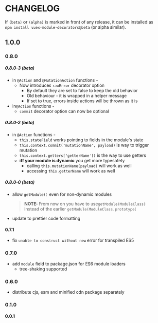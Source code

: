 # CHANGELOG
If `(beta)` or `(alpha)` is marked in front of any release, it can be
installed as `npm install vuex-module-decorators@beta` (or alpha similar).

## 1.0.0

### 0.8.0
##### 0.8.0-3 (beta)
  - in `@Action` and `@MutationAction` functions -
    - Now introduces `rawError` decorator option
      - By default they are set to false to keep the old behavior
      - Old behaviour - it is wrapped in a helper message
      - If set to true, errors inside actions will be thrown as it is
  - in`@Action` functions -
    - `commit` decorator option can now be optional

##### 0.8.0-2 (beta)
 - in `@Action` functions -
    - `this.stateField` works pointing to fields in the module's state
    - `this.context.commit('mutationName', payload)` is way to trigger mutation
    - `this.context.getters['getterName'])` is the way to use getters
    - **iff your module is dynamic** you get more typesafety
        - calling `this.mutationName(payload)` will work as well
        - accessing `this.getterName` will work as well

##### 0.8.0-0 (beta)
 - allow `getModule()` even for non-dynamic modules

    > **NOTE:** From now on you have to use`getModule(ModuleClass)`  
    > instead of the earlier `getModule(ModuleClass.prototype)`
 - update to prettier code formatting

#### 0.7.1

 - fix `unable to construct without new` error for transpiled ES5

### 0.7.0
 - add `module` field to package.json for ES6 module loaders
    - tree-shaking supported
### 0.6.0
 - distribute cjs, esm and minified cdn package separately
### 0.1.0

#### 0.0.1
